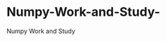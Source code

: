 # Numpy-Work-and-Study-
Numpy Work and Study 
                
                
              
                     
                  
                             
                             
                  
                    
                                       
                                   
                                                          
                                                                                     
                                                
                                       
                                            
                                                                               
                                                            
                                                                         
               
                     
              

